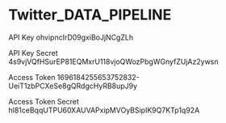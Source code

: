 # Twitter_DATA_PIPELINE

API Key
ohvipncIrD09gxiBoJjNCgZLh

API Key Secret
4s9vjVQfHSurEP81EQMxrU118vjoQWozPbgWGnyfZUjAz2ywsn

Access Token
1696184255653752832-UeiT1zbPCXeSe8gQRdgcHyRB8upJ9y

Access Token Secret
hl81ceBqqUTPU60XAUVAPxipMVOyBSipIK9Q7KTp1q92A
